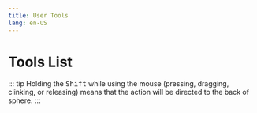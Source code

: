 ```yaml
---
title: User Tools
lang: en-US
---
```


# Tools List

::: tip
Holding the <kbd>Shift</kbd> while using the mouse (pressing, dragging, clinking, or releasing) means that the action will be directed to the back of sphere.
:::

